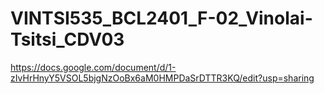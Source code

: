 # VINTSI535_BCL2401_F-02_Vinolai-Tsitsi_CDV03

https://docs.google.com/document/d/1-zIvHrHnyY5VSOL5bjgNzOoBx6aM0HMPDaSrDTTR3KQ/edit?usp=sharing
